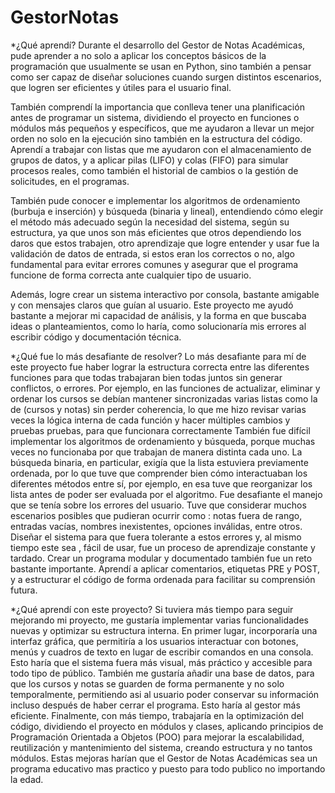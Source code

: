 # GestorNotas
*¿Qué aprendí?
Durante el desarrollo del Gestor de Notas Académicas, pude aprender a no solo a aplicar los conceptos básicos de la programación que usualmente se usan en Python, sino también a pensar como ser capaz de diseñar soluciones cuando surgen distintos escenarios, que logren ser eficientes y útiles para el usuario final.

También comprendí la importancia que conlleva tener una planificación antes de programar un sistema, dividiendo el proyecto en funciones o módulos más pequeños y específicos, que me ayudaron a llevar un mejor orden no solo en la ejecución sino también en la estructura del código. Aprendí a trabajar con listas que me ayudaron con el  almacenamiento de grupos de datos, y a aplicar pilas (LIFO) y colas (FIFO) para simular procesos reales, como también el historial de cambios o la gestión de solicitudes, en el programas.

También pude conocer e implementar  los algoritmos de ordenamiento (burbuja e inserción) y búsqueda (binaria y lineal), entendiendo cómo elegir el método más adecuado según la necesidad del sistema, según su estructura, ya que unos son más eficientes que otros dependiendo los daros que estos trabajen, otro aprendizaje que logre entender y usar fue la validación de datos de entrada, si estos eran los correctos o no, algo fundamental para evitar errores comunes y asegurar que el programa funcione de forma correcta ante cualquier tipo de usuario.

Además, logre crear un sistema interactivo por consola, bastante amigable y con mensajes claros que guían al usuario. Este proyecto me ayudó bastante a mejorar mi capacidad de análisis, y la forma en que buscaba ideas o planteamientos, como lo haría, como solucionaría mis errores al escribir código y documentación técnica.

*¿Qué fue lo más desafiante de resolver?
Lo más desafiante para mí de este proyecto fue haber lograr la estructura correcta entre las diferentes funciones para que todas trabajaran bien todas juntos sin generar conflictos, o errores.
Por ejemplo, en las funciones de actualizar, eliminar y ordenar los cursos se debían mantener sincronizadas varias listas  como la de (cursos y notas) sin perder coherencia, lo que me hizo revisar varias veces la lógica interna de cada función y hacer múltiples cambios y pruebas pruebas, para que funcionara correctamente
También fue difícil implementar los algoritmos de ordenamiento y búsqueda, porque muchas veces no funcionaba por que trabajan de manera distinta cada uno.  La búsqueda binaria, en particular, exigía que la lista estuviera previamente ordenada, por lo que tuve que comprender bien cómo interactuaban los diferentes métodos entre sí, por ejemplo, en esa tuve que reorganizar los lista antes de poder ser evaluada por el algoritmo.
Fue desafiante el manejo que se tenía sobre los errores del usuario. Tuve que considerar muchos escenarios posibles que pudieran ocurrir como : notas fuera de rango, entradas vacías, nombres inexistentes, opciones inválidas, entre otros. Diseñar el sistema para que fuera tolerante a estos errores y, al mismo tiempo este sea , fácil de usar, fue un proceso de aprendizaje constante y tardado.
Crear un programa modular y documentado también fue un reto bastante importante. Aprendí a aplicar comentarios, etiquetas PRE y POST, y a estructurar el código de forma ordenada para facilitar su comprensión futura.

*¿Qué aprendí con este proyecto?
Si tuviera más tiempo para seguir mejorando mi proyecto, me gustaría implementar varias funcionalidades nuevas y optimizar su estructura interna.
En primer lugar, incorporaría una interfaz gráfica, que permitiría a los usuarios interactuar con botones, menús y cuadros de texto en lugar de escribir comandos en una consola. Esto haría que el sistema fuera más visual, más práctico y accesible para todo tipo de público.
También me gustaría añadir una base de datos, para que los cursos y notas se guarden de forma permanente y no solo temporalmente, permitiendo asi al usuario poder conservar su información incluso después de haber cerrar el programa. Esto haría al gestor más eficiente.
Finalmente, con más tiempo, trabajaría en la optimización del código, dividiendo el proyecto en módulos y clases, aplicando principios de Programación Orientada a Objetos (POO) para mejorar la escalabilidad, reutilización y mantenimiento del sistema, creando estructura y no tantos módulos. Estas mejoras harían que el Gestor de Notas Académicas sea un programa educativo mas practico y puesto para todo publico no importando la edad.



